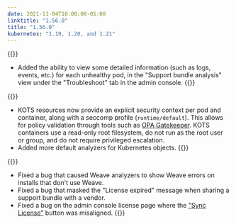 ```yaml
---
date: 2021-11-04T10:00:00-05:00
linktitle: "1.56.0"
title: "1.56.0"
kubernetes: "1.19, 1.20, and 1.21"
---
```


{{<features>}}
* Added the ability to view some detailed information (such as logs, events, etc.) for each unhealthy pod, in the "Support bundle analysis" view under the "Troubleshoot" tab in the admin console.
{{</features>}}

{{<changes>}}
* KOTS resources now provide an explicit security context per pod and container, along with a seccomp profile (`runtime/default`). This allows for policy validation through tools such as [OPA Gatekeeper](https://open-policy-agent.github.io/gatekeeper/website/docs/). KOTS containers use a read-only root filesystem, do not run as the root user or group, and do not require privileged escalation.
* Added more default analyzers for Kubernetes objects.
{{</changes>}}

{{<fixes>}}
* Fixed a bug that caused Weave analyzers to show Weave errors on installs that don't use Weave.
* Fixed a bug that masked the "License expired" message when sharing a support bundle with a vendor.
* Fixed a bug on the admin console license page where the ["Sync License"](/kotsadm/updating/license-updates/#syncing-the-license) button was misaligned.
{{</fixes>}}
